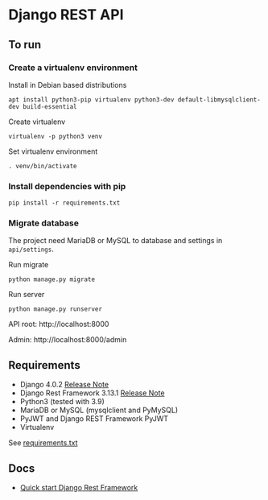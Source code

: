 # Django REST API
## To run
### Create a virtualenv environment
Install in Debian based distributions 

`apt install python3-pip virtualenv python3-dev default-libmysqlclient-dev build-essential`

Create virtualenv

`virtualenv -p python3 venv`

Set virtualenv environment

`. venv/bin/activate`

### Install dependencies with pip
`pip install -r requirements.txt`

### Migrate database

The project need MariaDB or MySQL to database and settings in `api/settings`.

Run migrate

`python manage.py migrate`

Run server

`python manage.py runserver`

API root: http://localhost:8000

Admin: http://localhost:8000/admin

## Requirements

- Django 4.0.2 [Release Note](https://docs.djangoproject.com/en/4.0/releases/4.0.2/)
- Django Rest Framework 3.13.1 [Release Note](https://www.django-rest-framework.org/community/3.13-announcement/)
- Python3 (tested with 3.9)
- MariaDB or MySQL (mysqlclient and PyMySQL)
- PyJWT and Django REST Framework PyJWT
- Virtualenv

See [requirements.txt](requirements.txt)

## Docs

- [Quick start Django Rest Framework](https://www.django-rest-framework.org/tutorial/quickstart/)
